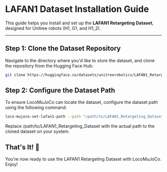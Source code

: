 # LAFAN1 Dataset Installation Guide

This guide helps you install and set up the **LAFAN1 Retargeting Dataset**, designed for Unitree robots (H1, G1, and H1_2).

---

## Step 1: Clone the Dataset Repository

Navigate to the directory where you'd like to store the dataset, and clone the repository from the Hugging Face Hub:

```bash
git clone https://huggingface.co/datasets/unitreerobotics/LAFAN1_Retargeting_Dataset
```

## Step 2: Configure the Dataset Path
To ensure LocoMuJoCo can locate the dataset, configure the dataset path using the following command:

``` bash
loco-mujoco-set-lafan1-path --path "/path/to/LAFAN1_Retargeting_Dataset"
```

Replace /path/to/LAFAN1_Retargeting_Dataset with the actual path to the cloned dataset on your system.

## That's It! 🎉
You're now ready to use the LAFAN1 Retargeting Dataset with LocoMuJoCo. Enjoy!
